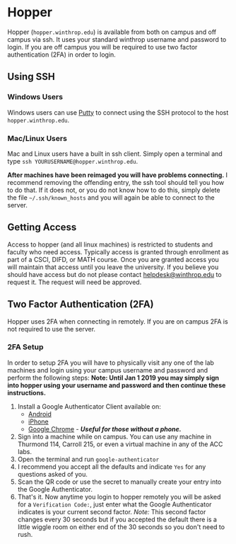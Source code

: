# Hopper

Hopper (`hopper.winthrop.edu`) is available from both on campus and off campus via ssh.  It uses your standard winthrop username and password to login.  If you are off campus you will be required to use two factor authentication (2FA) in order to login. 

## Using SSH

### Windows Users

Windows users can use [Putty](https://www.chiark.greenend.org.uk/~sgtatham/putty/latest.html) to connect using the SSH protocol to the host `hopper.winthrop.edu`.

### Mac/Linux Users

Mac and Linux users have a built in ssh client.  Simply open a terminal and type `ssh YOURUSERNAME@hopper.winthrop.edu`.  

**After machines have been reimaged you will have problems connecting.**  I recommend removing the offending entry, the ssh tool should tell you how to do that.  If it does not, or you do not know how to do this, simply delete the file `~/.ssh/known_hosts` and you will again be able to connect to the server.

## Getting Access

Access to hopper (and all linux machines) is restricted to students and faculty who need access.  Typically access is granted through enrollment as part of a CSCI, DIFD, or MATH course.  Once you are granted access you will maintain that access until you leave the university. If you believe you should have access but do not please contact [helpdesk@winthrop.edu](mailto://helpdesk@winthrop.edu) to request it.  The request will need be approved.

## Two Factor Authentication (2FA)

Hopper uses 2FA when connecting in remotely.  If you are on campus 2FA is not required to use the server.  

### 2FA Setup

In order to setup 2FA you will have to physically visit any one of the lab machines and login using your campus username and password and perform the following steps:  **Note: Until Jan 1 2019 you may simply sign into hopper using your username and password and then continue these instructions.**

1. Install a Google Authenticator Client available on:
	* [Android](https://play.google.com/store/apps/details?id=com.google.android.apps.authenticator2&hl=en_US)
	* [iPhone](https://itunes.apple.com/us/app/google-authenticator/id388497605?mt=8)
	* [Google Chrome](https://chrome.google.com/webstore/detail/authenticator/bhghoamapcdpbohphigoooaddinpkbai) - ***Useful for those without a phone.***
2. Sign into a machine while on campus.  You can use any machine in Thurmond 114, Carroll 215, or even a virtual machine in any of the ACC labs.  
3. Open the terminal and run `google-authenticator`
4. I recommend you accept all the defaults and indicate `Yes` for any questions asked of you.  
5. Scan the QR code or use the secret to manually create your entry into the Google Authenticator.  
6. That's it. Now anytime you login to hopper remotely you will be asked for a `Verification Code:`, just enter what the Google Authenticator indicates is your current second factor.  *Note:* This second factor changes every 30 seconds but if you accepted the default there is a little wiggle room on either end of the 30 seconds so you don't need to rush.  
